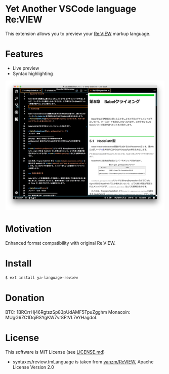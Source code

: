# Yet Another VSCode language Re:VIEW

This extension allows you to preview your [Re:VIEW](https://github.com/kmuto/review) markup language.

# Features

* Live preview
* Syntax highlighting

![Preview](images/preview.png)

# Motivation

Enhanced format compatibility with original Re:VIEW.

# Install

```sh
$ ext install ya-language-review
```

# Donation

BTC: 1BRCrrHj46RgtszSp83pUdAMF5TpuZgghm
Monacoin: MUgG6ZC1DqiRSYgKW7vr8FtVL7eYHagdoL

# License

This software is MIT License (see [LICENSE.md](LICENSE.md))

* syntaxes/review.tmLanguage is taken from [yanzm/ReVIEW](https://github.com/yanzm/ReVIEW), Apache License Version 2.0
